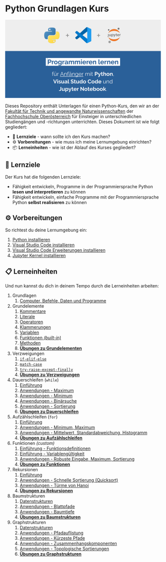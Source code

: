 # **Python** Grundlagen Kurs

![Vorschaubild](./Grafiken/LibreOffice/Vorschaubild.png)

Dieses Repository enthält Unterlagen für einen Python-Kurs, den wir an der [Fakultät für Technik und angewandte Naturwissenschaften](https://www.fh-ooe.at/campus-wels/) der [Fachhochschule Oberösterreich](https://www.fh-ooe.at) für Einsteiger in unterschiedlichen Studiengängen und -richtungen unterrichten. Dieses Dokument ist wie folgt gegliedert:

- 🎯 **Lernziele** - wann sollte ich den Kurs machen?
- ⚙️ **Vorbereitungen** - wie muss ich meine Lernumgebung einrichten?
- 📦 **Lerneinheiten** - wie ist der Ablauf des Kurses gegliedert?

## 🎯 Lernziele

Der Kurs hat die folgenden Lernziele:

- Fähigkeit entwickeln, Programme in der Programmiersprache Python **lesen und interpretieren** zu können
- Fähigkeit entwickeln, einfache Programme mit der Programmiersprache Python **selbst realisieren** zu können

## ⚙️ Vorbereitungen

So richtest du deine Lernumgebung ein:

1. [Python installieren](./Vorbereitungen/01_Python/README.md)
1. [Visual Studio Code installieren](./Vorbereitungen/02_Visual_Studio_Code/README.md)
1. [Visual Studio Code Erweiterungen installieren](./Vorbereitungen/03_Visual_Studio_Code_Erweiterungen/README.md)
1. [Jupyter Kernel installieren](./Vorbereitungen/04_Jupyter_Kernel/README.md)

## 📋 Lerneinheiten

Und nun kannst du dich in deinem Tempo durch die Lerneinheiten arbeiten:

1. Grundlagen
   1. [Computer, Befehle, Daten und Programme](./Lerneinheiten/01_Computer/README.ipynb)
1. Grundelemente
   1. [Kommentare](./Lerneinheiten/02_Grundlagen/01_Kommentare.ipynb)
   1. [Literale](./Lerneinheiten/02_Grundlagen/02_Literale.ipynb)
   1. [Operatoren](./Lerneinheiten/02_Grundlagen/03_Operatoren.ipynb)
   1. [Klammerungen](./Lerneinheiten/02_Grundlagen/04_Klammerungen.ipynb)
   1. [Variablen](./Lerneinheiten/02_Grundlagen/05_Variablen.ipynb)
   1. [Funktionen *(built-in)*](./Lerneinheiten/02_Grundlagen/06_Funktionen.ipynb)
   1. [Methoden](./Lerneinheiten/02_Grundlagen/07_Methoden.ipynb)
   1. [**Übungen zu Grundelementen**](./Lerneinheiten/10_Übungen/02_Grundelemente.ipynb)
1. Verzweigungen
   1. [`if-elif-else`](./Lerneinheiten/03_Verzweigungen/01_if-elif-else.ipynb)
   1. [`match-case`](./Lerneinheiten/03_Verzweigungen/02_match-case.ipynb)
   1. [`try-raise-except-finally`](./Lerneinheiten/03_Verzweigungen/03_try-raise-except-finally.ipynb)
   1. [**Übungen zu Verzweigungen**](./Lerneinheiten/10_Übungen/03_Verzweigungen.ipynb)
1. Dauerschleifen (`while`)
   1. [Einführung](./Lerneinheiten/04_Dauerschleifen/01_Einführung.ipynb)
   1. [Anwendungen - Maximum](./Lerneinheiten/04_Dauerschleifen/02_Maximum.ipynb)
   1. [Anwendungen - Minimum](./Lerneinheiten/04_Dauerschleifen/03_Minimum.ipynb)
   1. [Anwendungen - Binärsuche](./Lerneinheiten/04_Dauerschleifen/04_Binärsuche.ipynb)
   1. [Anwendungen - Sortierung](./Lerneinheiten/04_Dauerschleifen/05_Sortierung.ipynb)
   1. [**Übungen zu Dauerschleifen**](./Lerneinheiten/10_Übungen/04_Dauerschleifen.ipynb)
1. Aufzählschleifen (`for`)
   1. [Einführung](./Lerneinheiten/05_Aufzählschleifen/01_Einführung.ipynb)
   1. [Anwendungen - Minimum, Maximum](./Lerneinheiten/05_Aufzählschleifen/02_Extremum.ipynb)
   1. [Anwendungen - Mittelwert, Standardabweichung, Histogramm](./Lerneinheiten/05_Aufzählschleifen/03_Statistik.ipynb)
   1. [**Übungen zu Aufzählschleifen**](./Lerneinheiten/10_Übungen/05_Aufzählschleifen.ipynb)
1. Funktionen *(custom)*
   1. [Einführung - Funktionsdefinitionen](./Lerneinheiten/06_Funktionen/01_Einführung.ipynb)
   1. [Einführung - Variablengültigkeit](./Lerneinheiten/06_Funktionen/02_Variablengültigkeit.ipynb)
   1. [Anwendungen - Robuste Eingabe, Maximum, Sortierung](./Lerneinheiten/06_Funktionen/03_Anwendungen.ipynb)
   1. [**Übungen zu Funktionen**](./Lerneinheiten/10_Übungen/06_Funktionen.ipynb)
1. Rekursionen
   1. [Einführung](./Lerneinheiten/07_Rekursionen/01_Einführung.ipynb)
   1. [Anwendungen - Schnelle Sortierung (Quicksort)](./Lerneinheiten/07_Rekursionen/02_Quicksort.ipynb)
   1. [Anwendungen - Türme von Hanoi](./Lerneinheiten/07_Rekursionen/03_Hanoi.ipynb)
   1. [**Übungen zu Rekursionen**](./Lerneinheiten/10_Übungen/07_Rekursionen.ipynb)
1. Baumstrukturen
   1. [Datenstrukturen](./Lerneinheiten/08_Bäume/01_Datenstrukturen.ipynb)
   1. [Anwendungen - Blattpfade](./Lerneinheiten/08_Bäume/02_Blattpfade.ipynb)
   1. [Anwendungen - Baumtiefe](./Lerneinheiten/08_Bäume/03_Baumtiefe.ipynb)
   1. [**Übungen zu Baumstrukturen**](./Lerneinheiten/10_Übungen/08_Baumstrukturen.ipynb)
1. Graphstrukturen
   1. [Datenstrukturen](./Lerneinheiten/09_Graphen/01_Datenstrukturen.ipynb)
   1. [Anwendungen - Pfadauflistung](./Lerneinheiten/09_Graphen/02_Pfadauflistung.ipynb)
   1. [Anwendungen - Kürzeste Pfade](./Lerneinheiten/09_Graphen/03_Kürzeste_Pfade.ipynb)
   1. [Anwendungen - Zusammenhangskomponenten](./Lerneinheiten/09_Graphen/04_Zusammenhangskomponenten.ipynb)
   1. [Anwendungen - Topologische Sortierungen](./Lerneinheiten/09_Graphen/05_Topologische_Sortierung.ipynb)
   1. [**Übungen zu Graphstrukturen**](./Lerneinheiten/10_Übungen/09_Graphstrukturen.ipynb)